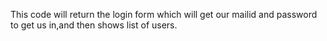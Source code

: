 This code will return the login form which will get our mailid and password to get us in,and then shows list of users.
